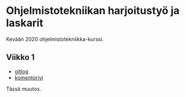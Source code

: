 # Ohjelmistotekniikan harjoitustyö ja laskarit

Kevään 2020 ohjelmistotekniikka-kurssi.

## Viikko 1

* [gitlog](https://github.com/ilkkamaksy/ot-harjoitustyo/blob/master/laskarit/viikko1/gitlog.txt)
* [komentorivi](https://github.com/ilkkamaksy/ot-harjoitustyo/blob/master/laskarit/viikko1/komentorivi.txt)

Tässä muutos.
